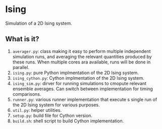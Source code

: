 # Ising
Simulation of a 2D Ising system.

## What is it?
1. `averager.py`: class making it easy to perform multiple independent
    simulation runs, and averaging the relevant quantities produced by
    these runs.  When multiple cores ara available, runs will be done in
    parallel.
1. `ising.py`: pure Python implmentation of the 2D Ising system.
1. `ising_cython.py`: Cython implmentation of the 2D Ising system.
1. `ising_sim.py`: dirver for running simulations to cmopute relevant
    ensemble averages.  Can switch between implementation for timing
    comparisons.
1. `runner.py`: various runner implementation that execute s single run of
    the 2D Ising system for various purposes.
1. `util.py`: helper utilities.
1. `setup.py`: build file for Cython version.
1. `build.sh`: shell script to build Cython implementation.

